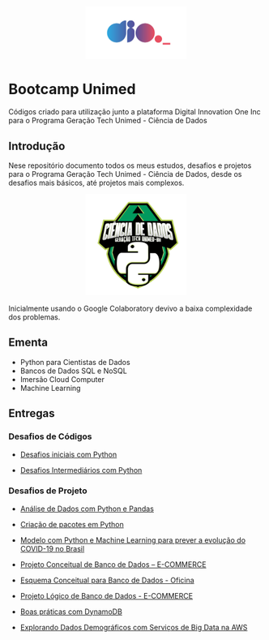 <p align="center"><img src="./dio.jpg" width="200"></p>

# Bootcamp Unimed
Códigos criado para utilização junto a plataforma Digital Innovation One Inc para o Programa Geração Tech Unimed - Ciência de Dados

## Introdução
Nese repositório documento todos os meus estudos, desafios e projetos para o Programa Geração Tech Unimed - Ciência de Dados, desde os desafios mais básicos, até projetos mais complexos.
<p align="center"><img src="./unimed.png" width="200"></p>

Inicialmente usando o Google Colaboratory devivo a baixa complexidade dos problemas.

## Ementa
- Python para Cientistas de Dados
- Bancos de Dados SQL e NoSQL
- Imersão Cloud Computer
- Machine Learning

## Entregas
### Desafios de Códigos
- <a href="https://github.com/berggama/bootcamp_unimed/blob/main/Desafios_Iniciais_Python.ipynb">Desafios iniciais com Python</a>
</p>

- <a href="https://github.com/berggama/bootcamp_unimed/blob/main/desafios_intermediarios_python.ipynb">Desafios Intermediários com Python</a>
</p>

### Desafios de Projeto
- <a href="https://github.com/berggama/bootcamp_unimed/blob/main/An%C3%A1lise_Explorat%C3%B3ria_de_Dados_com_Python_e_Pandas_.ipynb">Análise de Dados com Python e Pandas</a>
</p>

- <a href="https://github.com/berggama/bootcamp_unimed/tree/main/package">Criação de pacotes em Python</a>
</p>

- <a href="https://github.com/berggama/bootcamp_unimed/blob/main/machine_learning_para_prever_evolu%C3%A7%C3%A3o_do_COVID_19_no_brasil.ipynb">Modelo com Python e Machine Learning para prever a evolução do COVID-19 no Brasil</a>
</p>

- <a href="https://github.com/berggama/bootcamp_unimed/blob/main/projeto_conceitual_de_banco_de_dados.md">Projeto Conceitual de Banco de Dados – E-COMMERCE</a>
</p>

- <a href="https://github.com/berggama/bootcamp_unimed/blob/main/esquema_conceitual.md">Esquema Conceitual para Banco de Dados - Oficina</a>
</p>

- <a href="https://github.com/berggama/bootcamp_unimed/tree/main/SQL">Projeto Lógico de Banco de Dados - E-COMMERCE</a>
</p>

- <a href="https://github.com/berggama/bootcamp_unimed/blob/main/dynamodb.md">Boas práticas com DynamoDB</a>
</p>

- <a href="https://github.com/berggama/bootcamp_unimed/blob/main/amazon_athena.md">Explorando Dados Demográficos com Serviços de Big Data na AWS</a>
</p>
